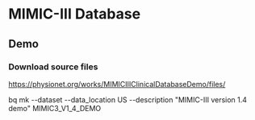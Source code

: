 # MIMIC-III Database

## Demo

### Download source files

https://physionet.org/works/MIMICIIIClinicalDatabaseDemo/files/


bq mk --dataset --data_location US --description "MIMIC-III version 1.4 demo" MIMIC3_V1_4_DEMO

